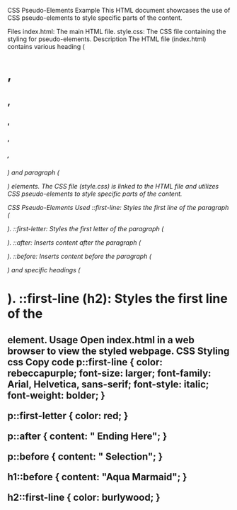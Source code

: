 CSS Pseudo-Elements Example
This HTML document showcases the use of CSS pseudo-elements to style specific parts of the content.

Files
index.html: The main HTML file.
style.css: The CSS file containing the styling for pseudo-elements.
Description
The HTML file (index.html) contains various heading (<h1>, <h2>, <h3>, <h4>, <h5>, <h6>) and paragraph (<p>) elements. The CSS file (style.css) is linked to the HTML file and utilizes CSS pseudo-elements to style specific parts of the content.

CSS Pseudo-Elements Used
::first-line: Styles the first line of the paragraph (<p>).
::first-letter: Styles the first letter of the paragraph (<p>).
::after: Inserts content after the paragraph (<p>).
::before: Inserts content before the paragraph (<p>) and specific headings (<h1>).
::first-line (h2): Styles the first line of the <h2> element.
Usage
Open index.html in a web browser to view the styled webpage.
CSS Styling
css
Copy code
p::first-line {
    color: rebeccapurple;
    font-size: larger;
    font-family: Arial, Helvetica, sans-serif;
    font-style: italic;
    font-weight: bolder;
}

p::first-letter {
    color: red;
}

p::after {
    content: " Ending Here";
}

p::before {
    content: " Selection";
}

h1::before {
    content: "Aqua Marmaid";
}

h2::first-line {
    color: burlywood;
}
